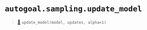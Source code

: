 # `autogoal.sampling.update_model`

> [📝](/usr/lib/python3/dist-packages/autogoal/sampling/__init__.py#L496)
> `update_model(model, updates, alpha=1)`

